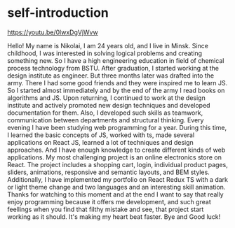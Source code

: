 # self-introduction
https://youtu.be/0lwxDgVjWvw

Hello! My name is Nikolai, I am 24 years old, and I live in Minsk. Since childhood, I was interested in solving logical problems and creating something new. So I have a high engineering education in field of chemical process technology from BSTU. 
After graduation, I started working at the design institute as engineer. But three months later was drafted into the army. There I had some good friends and they were inspired me to learn JS. So I started almost immediately and by the end of the army I read books on algorithms and JS. 
Upon returning, I continued to work at the design institute and actively promoted new design techniques and developed documentation for them. Also, I developed such skills as teamwork, communication between departments and structural thinking. 
Every evening I have been studying web programming for a year. During this time, I learned the basic concepts of JS, worked with ts, made several applications on React JS, learned a lot of techniques and design approaches. And I have enough knowledge to create different kinds of web applications. 
My most challenging project is an online electronics store on React. The project includes a shopping cart, login, individual product pages, sliders, animations, responsive and semantic layouts, and BEM styles. Additionally, I have implemented my portfolio on React Redux TS with a dark or light theme change and two languages and an interesting skill animation.
Thanks for watching to this moment and at the end I want to say that really enjoy programming because it offers me development, and such great feellings when you find that filthy mistake and see, that project start working as it should. It's making my heart beat faster. 
Bye and Good luck!
